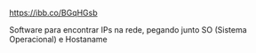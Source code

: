 https://ibb.co/BGqHGsb

Software para encontrar IPs na rede, pegando junto SO (Sistema Operacional) e Hostaname
